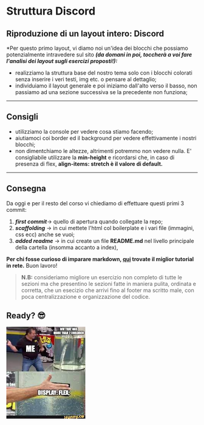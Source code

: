 # Struttura Discord

## Riproduzione di un layout intero: Discord

*Per questo primo layout, vi diamo noi un'idea dei blocchi che possiamo potenzialmente intravedere sul sito ***(da domani in poi, toccherà a voi fare l'analisi dei layout sugli esercizi proposti!):***

- realizziamo la struttura base del nostro tema solo con i blocchi colorati senza inserire i veri testi, img etc. o pensare al dettaglio;
- individuiamo il layout generale e poi iniziamo dall'alto verso il basso, non passiamo ad una sezione successiva se la precedente non funziona;

---

## Consigli

- utilizziamo la console per vedere cosa stiamo facendo;
- aiutiamoci coi border ed il background per vedere effettivamente i nostri blocchi;
- non dimentchiamo le altezze, altrimenti potremmo non vedere nulla. E' consigliabile utilizzare la **min-height** e ricordarsi che, in caso di presenza di flex, **align-items: stretch è il valore di default.**

---

## Consegna

Da oggi e per il resto del corso vi chiediamo di effettuare questi primi 3 commit:

1. ***first commit***-> quello di apertura quando collegate la repo;
2. ***scaffolding*** -> in cui mettete l'html col boilerplate e i vari file (immagini, css ecc) anche se vuoi;
3. ***added readme*** -> in cui create un file **README.md** nel livello principale della cartella (insomma accanto a index), 

**Per chi fosse curioso di imparare markdown, [qui](https://www.youtube.com/watch?v=JhkUdT49Z_c) trovate il miglior tutorial in rete.**
Buon lavoro!

> **N.B:**
consideriamo migliore un esercizio non completo di tutte le sezioni ma che presentino le sezioni fatte in maniera pulita, ordinata e corretta, che un esecizio che arrivi fino al footer ma scritto male, con poca centralizzazione e organizzazione del codice.

## Ready? 😎

![Immagine](img/css%20meme.jpeg)



